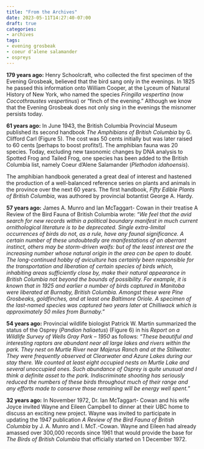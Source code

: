 ```yaml
---
title: "From the Archives"
date: 2023-05-11T14:27:40-07:00
draft: true
categories:
- archives
tags:
- evening grosbeak
- coeur d'alene salamander
- ospreys
---
```


**179 years ago:** Henry Schoolcraft, who collected the first specimen of the Evening Grosbeak, believed that the bird sang only in the evenings. In 1825 he passed this information onto William Cooper, at the Lyceum of Natural History of New York, who named the species *Fringilla vespertina* (now *Coccothraustes vespertinus*) or “finch of the evening.” Although we know that the Evening Grosbeak does not only sing in the evenings the misnomer persists today. 

**61 years ago:** In June 1943, the British Columbia Provincial Museum published its second handbook *The Amphibians of British Columbia* by G. Clifford Carl (Figure 5). The cost was 50 cents initially but was later raised to 60 cents [perhaps to boost profits!]. The amphibian fauna was 20 species. Today, excluding new taxonomic changes by DNA analysis to Spotted Frog and Tailed Frog, one species has been added to the British Columbia list, namely Coeur d’Alene Salamander (*Plethodon idahoensis*). 

The amphibian handbook generated a great deal of interest and hastened the production of a well-balanced reference series on plants and animals in the province over the next 60 years. The first handbook, *Fifty Edible Plants of British Columbia*, was authored by provincial botantist George A. Hardy. 

**57 years ago:** James A. Munro and Ian McTaggart- Cowan in their treatise A Review of the Bird Fauna of British Columbia wrote: *“We feel that the avid search for new records within a political boundary manifest in much current ornithological literature is to be deprecated. Single extra-limital occurrences of birds do not, as a rule, have any faunal significance. A certain number of these undoubtedly are manifestations of an aberrant instinct, others may be storm-driven waifs: but of the least interest are the increasing number whose natural origin in the area can be open to doubt. The long-continued hobby of aviculture has certainly been responsible for the transportation and liberation of certain species of birds which, inhabiting areas sufficiently close by, make their natural appearance in British Columbia not beyond the bounds of possibility. For example, it is known that in 1925 and earlier a number of birds captured in Manitoba were liberated at Burnaby, British Columbia. Amongst these were Pine Grosbeaks, goldfinches, and at least one Baltimore Oriole. A specimen of the last-named species was captured two years later at Chilliwack which is approximately 50 miles from Burnaby.”* 

**54 years ago:** Provincial wildlife biologist Patrick W. Martin summarized the status of the Osprey (*Pandion haliaetus*) (Figure 6) in his *Report on a Wildlife Survey of Wells Gray Park – 1950* as follows: *“These beautiful and interesting raptors are abundant near all large lakes and rivers within the park. They nest on Murtle River near Majerus Ranch and at the Stillwater. They were frequently observed at Clearwater and Azure Lakes during our stay there. We counted at least eight occupied nests on Murtle Lake and several unoccupied ones. Such abundance of Osprey is quite unusual and I think a definite asset to the park. Indiscriminate shooting has seriously reduced the numbers of these birds throughout much of their range and any efforts made to conserve those remaining will be energy well spent.”* 

**32 years ago:** In November 1972, Dr. Ian McTaggart- Cowan and his wife Joyce invited Wayne and Eileen Campbell to dinner at their UBC home to discuss an exciting new project. Wayne was invited to participate in updating the 1947 publication *A Review of the Bird Fauna of British Columbia* by J. A. Munro and I. McT.-Cowan. Wayne and Eileen had already amassed over 300,000 records since 1961 that would provide the base for *The Birds of British Columbia* that officially started on 1 December 1972.